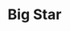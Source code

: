 ---
title: "Big Star"
summary: "American rock band founded in 1971 in Memphis, Tennessee and disbanded in 1974. They reformed in 1993. In 2016 the by then only surviving original member Jody Stephens resurfaced in . Alex Chilton: vocals. ✝ Chris Bell - guitar and vocals. ✝ Andy Hummel - bass and vocals. ✝ Jody Stephens - drums."
image: "big-star.jpg"
apple_music_artist_url: "None"
wikipedia_url: "none"
---